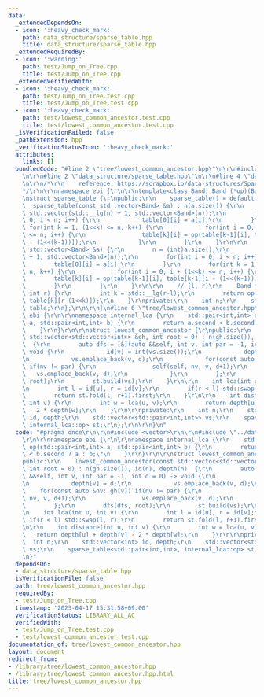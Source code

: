 ```yaml
---
data:
  _extendedDependsOn:
  - icon: ':heavy_check_mark:'
    path: data_structure/sparse_table.hpp
    title: data_structure/sparse_table.hpp
  _extendedRequiredBy:
  - icon: ':warning:'
    path: test/Jump_on_Tree.cpp
    title: test/Jump_on_Tree.cpp
  _extendedVerifiedWith:
  - icon: ':heavy_check_mark:'
    path: test/Jump_on_Tree.test.cpp
    title: test/Jump_on_Tree.test.cpp
  - icon: ':heavy_check_mark:'
    path: test/lowest_common_ancestor.test.cpp
    title: test/lowest_common_ancestor.test.cpp
  _isVerificationFailed: false
  _pathExtension: hpp
  _verificationStatusIcon: ':heavy_check_mark:'
  attributes:
    links: []
  bundledCode: "#line 2 \"tree/lowest_common_ancestor.hpp\"\n\r\n#include <vector>\r\
    \n\r\n#line 2 \"data_structure/sparse_table.hpp\"\n\r\n#line 4 \"data_structure/sparse_table.hpp\"\
    \n\r\n/*\r\n    reference: https://scrapbox.io/data-structures/Sparse_Table\r\n\
    */\r\n\r\nnamespace ebi {\r\n\r\ntemplate<class Band, Band (*op)(Band, Band)>\r\
    \nstruct sparse_table {\r\npublic:\r\n    sparse_table() = default;\r\n\r\n  \
    \  sparse_table(const std::vector<Band> &a) : n(a.size()) {\r\n        table =\
    \ std::vector(std::__lg(n) + 1, std::vector<Band>(n));\r\n        for(int i =\
    \ 0; i < n; i++) {\r\n            table[0][i] = a[i];\r\n        }\r\n       \
    \ for(int k = 1; (1<<k) <= n; k++) {\r\n            for(int i = 0; i + (1<<k)\
    \ <= n; i++) {\r\n                table[k][i] = op(table[k-1][i], table[k-1][i\
    \ + (1<<(k-1))]);\r\n            }\r\n        }\r\n    }\r\n\r\n    void build(const\
    \ std::vector<Band> &a) {\r\n        n = (int)a.size();\r\n        table = std::vector(std::__lg(n)\
    \ + 1, std::vector<Band>(n));\r\n        for(int i = 0; i < n; i++) {\r\n    \
    \        table[0][i] = a[i];\r\n        }\r\n        for(int k = 1; (1<<k) <=\
    \ n; k++) {\r\n            for(int i = 0; i + (1<<k) <= n; i++) {\r\n        \
    \        table[k][i] = op(table[k-1][i], table[k-1][i + (1<<(k-1))]);\r\n    \
    \        }\r\n        }\r\n    }\r\n\r\n    // [l, r)\r\n    Band fold(int l,\
    \ int r) {\r\n        int k = std::__lg(r-l);\r\n        return op(table[k][l],\
    \ table[k][r-(1<<k)]);\r\n    }\r\nprivate:\r\n    int n;\r\n    std::vector<std::vector<Band>>\
    \ table;\r\n};\r\n\r\n}\n#line 6 \"tree/lowest_common_ancestor.hpp\"\n\r\nnamespace\
    \ ebi {\r\n\r\nnamespace internal_lca {\r\n    std::pair<int,int> op(std::pair<int,int>\
    \ a, std::pair<int,int> b) {\r\n        return a.second < b.second ? a : b;\r\n\
    \    }\r\n}\r\n\r\nstruct lowest_common_ancestor {\r\npublic:\r\n    lowest_common_ancestor(const\
    \ std::vector<std::vector<int>> &gh, int root = 0) : n(gh.size()), id(n), depth(n)\
    \  {\r\n        auto dfs = [&](auto &&self, int v, int par = -1, int d = 0) ->\
    \ void {\r\n            id[v] = int(vs.size());\r\n            depth[v] = d;\r\
    \n            vs.emplace_back(v, d);\r\n            for(const auto &nv: gh[v])\
    \ if(nv != par) {\r\n                self(self, nv, v, d+1);\r\n             \
    \   vs.emplace_back(v, d);\r\n            }\r\n        };\r\n        dfs(dfs,\
    \ root);\r\n        st.build(vs);\r\n    }\r\n\r\n    int lca(int u, int v) {\r\
    \n        int l = id[u], r = id[v];\r\n        if(r < l) std::swap(l, r);\r\n\
    \        return st.fold(l, r+1).first;\r\n    }\r\n\r\n    int distance(int u,\
    \ int v) {\r\n        int w = lca(u, v);\r\n        return depth[u] + depth[v]\
    \ - 2 * depth[w];\r\n    }\r\n\r\nprivate:\r\n    int n;\r\n    std::vector<int>\
    \ id, depth;\r\n    std::vector<std::pair<int,int>> vs;\r\n    sparse_table<std::pair<int,int>,\
    \ internal_lca::op> st;\r\n};\r\n\r\n}\n"
  code: "#pragma once\r\n\r\n#include <vector>\r\n\r\n#include \"../data_structure/sparse_table.hpp\"\
    \r\n\r\nnamespace ebi {\r\n\r\nnamespace internal_lca {\r\n    std::pair<int,int>\
    \ op(std::pair<int,int> a, std::pair<int,int> b) {\r\n        return a.second\
    \ < b.second ? a : b;\r\n    }\r\n}\r\n\r\nstruct lowest_common_ancestor {\r\n\
    public:\r\n    lowest_common_ancestor(const std::vector<std::vector<int>> &gh,\
    \ int root = 0) : n(gh.size()), id(n), depth(n)  {\r\n        auto dfs = [&](auto\
    \ &&self, int v, int par = -1, int d = 0) -> void {\r\n            id[v] = int(vs.size());\r\
    \n            depth[v] = d;\r\n            vs.emplace_back(v, d);\r\n        \
    \    for(const auto &nv: gh[v]) if(nv != par) {\r\n                self(self,\
    \ nv, v, d+1);\r\n                vs.emplace_back(v, d);\r\n            }\r\n\
    \        };\r\n        dfs(dfs, root);\r\n        st.build(vs);\r\n    }\r\n\r\
    \n    int lca(int u, int v) {\r\n        int l = id[u], r = id[v];\r\n       \
    \ if(r < l) std::swap(l, r);\r\n        return st.fold(l, r+1).first;\r\n    }\r\
    \n\r\n    int distance(int u, int v) {\r\n        int w = lca(u, v);\r\n     \
    \   return depth[u] + depth[v] - 2 * depth[w];\r\n    }\r\n\r\nprivate:\r\n  \
    \  int n;\r\n    std::vector<int> id, depth;\r\n    std::vector<std::pair<int,int>>\
    \ vs;\r\n    sparse_table<std::pair<int,int>, internal_lca::op> st;\r\n};\r\n\r\
    \n}"
  dependsOn:
  - data_structure/sparse_table.hpp
  isVerificationFile: false
  path: tree/lowest_common_ancestor.hpp
  requiredBy:
  - test/Jump_on_Tree.cpp
  timestamp: '2023-04-17 15:31:58+09:00'
  verificationStatus: LIBRARY_ALL_AC
  verifiedWith:
  - test/Jump_on_Tree.test.cpp
  - test/lowest_common_ancestor.test.cpp
documentation_of: tree/lowest_common_ancestor.hpp
layout: document
redirect_from:
- /library/tree/lowest_common_ancestor.hpp
- /library/tree/lowest_common_ancestor.hpp.html
title: tree/lowest_common_ancestor.hpp
---
```

